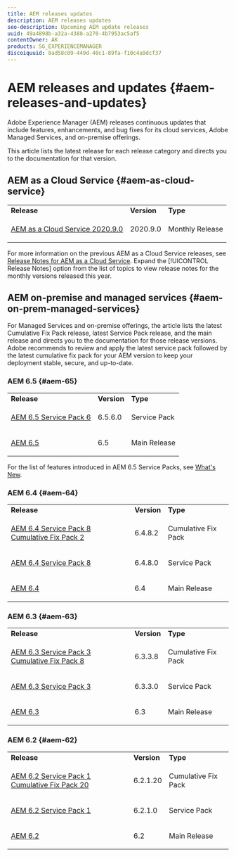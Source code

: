 ```yaml
---
title: AEM releases updates
description: AEM releases updates
seo-description: Upcoming AEM update releases
uuid: 49a4898b-a32a-4388-a270-4b7953ac5af5
contentOwner: AK
products: SG_EXPERIENCEMANAGER
discoiquuid: 8ad58c09-449d-40c1-89fa-f10c4a9dcf37
---
```


# AEM releases and updates {#aem-releases-and-updates}

Adobe Experience Manager (AEM) releases continuous updates that include features, enhancements, and bug fixes for its cloud services, Adobe Managed Services, and on-premise offerings.

This article lists the latest release for each release category and directs you to the documentation for that version.

## AEM as a Cloud Service {#aem-as-cloud-service}

<table>
 <tbody>
  <tr>
   <td><b>Release</b></td>
   <td><b>Version</b></td>
   <td><b>Type</b></td>
  </tr>
   <tr>
   <td><p><a href="https://docs.adobe.com/content/help/en/experience-manager-cloud-service/release-notes/release-notes/release-notes-current.html" target="_blank">AEM as a Cloud Service 2020.9.0</a></p></td>
   <td>2020.9.0</td>
   <td>Monthly Release</td>
  </tr>  
 </tbody>
</table>

For more information on the previous AEM as a Cloud Service releases, see [Release Notes for AEM as a Cloud Service](https://docs.adobe.com/content/help/en/experience-manager-cloud-service/release-notes/home.html). Expand the [!UICONTROL Release Notes] option from the list of topics to view release notes for the monthly versions released this year.

## AEM on-premise and managed services {#aem-on-prem-managed-services}

For Managed Services and on-premise offerings, the article lists the latest Cumulative Fix Pack release, latest Service Pack release, and the main release and directs you to the documentation for those release versions. Adobe recommends to review and apply the latest service pack followed by the latest cumulative fix pack for your AEM version to keep your deployment stable, secure, and up-to-date.

### AEM 6.5 {#aem-65}

<table>
 <tbody>
  <tr>
   <td><b>Release</b></td>
   <td><b>Version</b></td>
   <td><b>Type</b></td>
  </tr>
   <tr>
   <td><p><a href="https://docs.adobe.com/content/help/en/experience-manager-65/release-notes/service-pack/sp-release-notes.html" target="_blank">AEM 6.5 Service Pack 6</a></p></td>
   <td>6.5.6.0</td>
   <td>Service Pack</td>
  </tr>
   <tr>
   <td><p><a href="https://docs.adobe.com/content/help/en/experience-manager-65/release-notes/release-notes.html" target="_blank">AEM 6.5</a></p></td>
   <td>6.5</td>
   <td>Main Release</td>
  </tr>  
 </tbody>
</table>

For the list of features introduced in AEM 6.5 Service Packs, see [What's New](https://docs.adobe.com/content/help/en/experience-manager-65/release-notes/service-pack/new-features-latest-service-pack.html).

### AEM 6.4 {#aem-64}

<table>
 <tbody>
  <tr>
   <td><b>Release</b></td>
   <td><b>Version</b></td>
   <td><b>Type</b></td>
  </tr>
   <tr>
   <td><p><a href="https://docs.adobe.com/content/help/en/experience-manager-64/release-notes/cfp-release-notes.html" target="_blank">AEM 6.4 Service Pack 8 Cumulative Fix Pack 2</a></p></td>
   <td>6.4.8.2</td>
   <td>Cumulative Fix Pack</td>
  </tr>
   <tr>
   <td><p><a href="https://docs.adobe.com/content/help/en/experience-manager-64/release-notes/sp-release-notes.html" target="_blank">AEM 6.4 Service Pack 8</a></p></td>
   <td>6.4.8.0</td>
   <td>Service Pack</td>
  </tr>
  <tr>
   <td><p><a href="https://docs.adobe.com/content/help/en/experience-manager-64/release-notes/release-notes.html">AEM 6.4</a></p></td>
   <td>6.4</td>
   <td>Main Release</td>
  </tr>  
 </tbody>
</table>

### AEM 6.3 {#aem-63}

<table>
 <tbody>
  <tr>
   <td><b>Release</b></td>
   <td><b>Version</b></td>
   <td><b>Type</b></td>
  </tr>
   <tr>
   <td><p><a href="https://helpx.adobe.com/experience-manager/release-notes--aem-6-3-cumulative-fix-pack.html" target="_blank">AEM 6.3 Service Pack 3 Cumulative Fix Pack 8</a></p></td>
   <td>6.3.3.8</td>
   <td>Cumulative Fix Pack</td>
  </tr>
   <tr>
   <td><p><a href="https://helpx.adobe.com/experience-manager/6-3/release-notes/sp3-release-notes.html" target="_blank">AEM 6.3 Service Pack 3</a></p></td>
   <td>6.3.3.0</td>
   <td>Service Pack</td>
  </tr>
  <tr>
   <td><p><a href="https://helpx.adobe.com/experience-manager/6-3/release-notes.html">AEM 6.3</a></p></td>
   <td>6.3</td>
   <td>Main Release</td>
  </tr>  
 </tbody>
</table>

### AEM 6.2 {#aem-62}

<table>
 <tbody>
  <tr>
   <td><b>Release</b></td>
   <td><b>Version</b></td>
   <td><b>Type</b></td>
  </tr>
   <tr>
   <td><p><a href="https://helpx.adobe.com/experience-manager/release-notes--aem-6-2-cumulative-fix-pack.html" target="_blank">AEM 6.2 Service Pack 1 Cumulative Fix Pack 20</a></p></td>
   <td>6.2.1.20</td>
   <td>Cumulative Fix Pack</td>
  </tr>
   <tr>
   <td><p><a href="https://helpx.adobe.com/experience-manager/6-2/release-notes/sp1.html" target="_blank">AEM 6.2 Service Pack 1</a></p></td>
   <td>6.2.1.0</td>
   <td>Service Pack</td>
  </tr>
  <tr>
   <td><p><a href="https://helpx.adobe.com/experience-manager/6-2/release-notes.html">AEM 6.2</a></p></td>
   <td>6.2</td>
   <td>Main Release</td>
  </tr>  
 </tbody>
</table>
